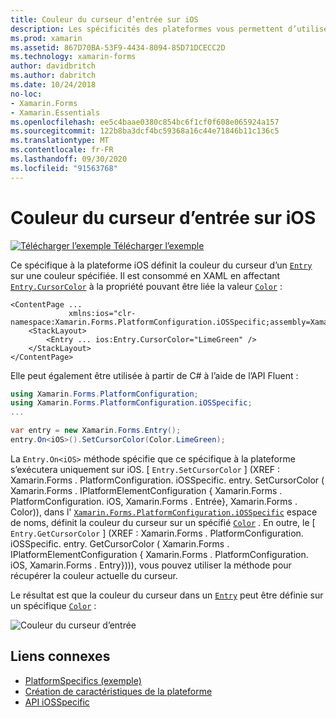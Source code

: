 ```yaml
---
title: Couleur du curseur d’entrée sur iOS
description: Les spécificités des plateformes vous permettent d’utiliser des fonctionnalités uniquement disponibles sur une plateforme spécifique, sans implémenter de convertisseurs ou d’effets personnalisés. Cet article explique comment utiliser le spécifique à la plateforme iOS qui définit la couleur de curseur d’une entrée.
ms.prod: xamarin
ms.assetid: 867D70BA-53F9-4434-8094-85D71DCECC2D
ms.technology: xamarin-forms
author: davidbritch
ms.author: dabritch
ms.date: 10/24/2018
no-loc:
- Xamarin.Forms
- Xamarin.Essentials
ms.openlocfilehash: ee5c4baae0380c854bc6f1cf0f608e065924a157
ms.sourcegitcommit: 122b8ba3dcf4bc59368a16c44e71846b11c136c5
ms.translationtype: MT
ms.contentlocale: fr-FR
ms.lasthandoff: 09/30/2020
ms.locfileid: "91563768"
---
```

# <a name="entry-cursor-color-on-ios"></a>Couleur du curseur d’entrée sur iOS

[![Télécharger l’exemple](~/media/shared/download.png) Télécharger l’exemple](https://docs.microsoft.com/samples/xamarin/xamarin-forms-samples/userinterface-platformspecifics)

Ce spécifique à la plateforme iOS définit la couleur du curseur d’un [`Entry`](xref:Xamarin.Forms.Entry) sur une couleur spécifiée. Il est consommé en XAML en affectant [`Entry.CursorColor`](xref:Xamarin.Forms.PlatformConfiguration.iOSSpecific.Entry.CursorColorProperty) à la propriété pouvant être liée la valeur [`Color`](xref:Xamarin.Forms.Color) :

```xaml
<ContentPage ...
             xmlns:ios="clr-namespace:Xamarin.Forms.PlatformConfiguration.iOSSpecific;assembly=Xamarin.Forms.Core">
    <StackLayout>
        <Entry ... ios:Entry.CursorColor="LimeGreen" />
    </StackLayout>
</ContentPage>
```

Elle peut également être utilisée à partir de C# à l’aide de l’API Fluent :

```csharp
using Xamarin.Forms.PlatformConfiguration;
using Xamarin.Forms.PlatformConfiguration.iOSSpecific;
...

var entry = new Xamarin.Forms.Entry();
entry.On<iOS>().SetCursorColor(Color.LimeGreen);
```

La `Entry.On<iOS>` méthode spécifie que ce spécifique à la plateforme s’exécutera uniquement sur iOS. [ `Entry.SetCursorColor` ] (XREF : Xamarin.Forms . PlatformConfiguration. iOSSpecific. entry. SetCursorColor ( Xamarin.Forms . IPlatformElementConfiguration { Xamarin.Forms . PlatformConfiguration. iOS, Xamarin.Forms . Entrée}, Xamarin.Forms . Color)), dans l' [`Xamarin.Forms.PlatformConfiguration.iOSSpecific`](xref:Xamarin.Forms.PlatformConfiguration.iOSSpecific) espace de noms, définit la couleur du curseur sur un spécifié [`Color`](xref:Xamarin.Forms.Color) . En outre, le [ `Entry.GetCursorColor` ] (XREF : Xamarin.Forms . PlatformConfiguration. iOSSpecific. entry. GetCursorColor ( Xamarin.Forms . IPlatformElementConfiguration { Xamarin.Forms . PlatformConfiguration. iOS, Xamarin.Forms . Entry}))), vous pouvez utiliser la méthode pour récupérer la couleur actuelle du curseur.

Le résultat est que la couleur du curseur dans un [`Entry`](xref:Xamarin.Forms.Entry) peut être définie sur un spécifique [`Color`](xref:Xamarin.Forms.Color) :

![Couleur du curseur d’entrée](entry-cursor-color-images/entry-cursorcolor.png)

## <a name="related-links"></a>Liens connexes

- [PlatformSpecifics (exemple)](/samples/xamarin/xamarin-forms-samples/userinterface-platformspecifics)
- [Création de caractéristiques de la plateforme](~/xamarin-forms/platform/platform-specifics/index.md#creating-platform-specifics)
- [API iOSSpecific](xref:Xamarin.Forms.PlatformConfiguration.iOSSpecific)